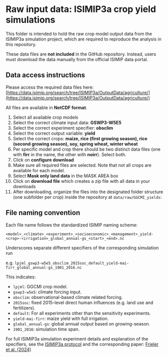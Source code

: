 # Raw input data: ISIMIP3a crop yield simulations

This folder is intended to hold the raw crop model output data from the ISIMIP3a simulation project, which are required to reproduce the analysis in this repository.

These data files are **not included** in the GitHub repository. Instead, users must download the data manually from the official ISIMIP data portal.

## Data access instructions 

Please access the required data files here:
[https://data.isimip.org/search/tree/ISIMIP3a/OutputData/agriculture/](https://data.isimip.org/search/tree/ISIMIP3a/OutputData/agriculture/)

All files are available in **NetCDF format**.

1. Select all available crop models
2. Select the correct climate input data: **GSWP3-W5E5**
3. Select the correct experiment specifier: **obsclim**
4. Select the correct output variable: **yield**
5. Select the correct crops: **maize, rice (first growing season), rice (second growing season), soy, spring wheat, winter wheat**
6. Per specific model and crop there should be two distinct data files (one with **firr** in the name, the other with **noirr**). Select both. 
7. Click on **configure download**
8. Make sure all required files are selected. Note that not all crops are available for each model. 
9. Select **Mask only land data** in the MASK AREA box
10. Click on **download file** which creates a zip file with all data in your downloads
11. After downloading, organize the files into the designated folder structure (one subfolder per crop) inside the repository at `data/raw/GGCMI_yields`:

## File naming convention

Each file name follows the standardized ISIMIP naming scheme:

`<model>_<climate>_<experiment>_<socioeconomic>_<management>_yield-<crop>-<irrigation>_global_annual-gs_<start>_<end>.nc`

Underscores separate different specifiers of the corresponding simulation run

e.g. `lpjml_gswp3-w5e5_obsclim_2015soc_default_yield-mai-firr_global_annual-gs_1901_2016.nc`

This indicates:
- `lpjml`: GGCMI crop model.
- `gswp3-w5e5`: climate forcing input.
- `obsclim`: observational-based climate related forcing.
- `2015soc`: fixed 2015-level direct human influences (e.g. land use and fertilizers).
- `default`: For all experiments other than the sensitivity experiments.
- `yield-mai-firr`: maize yield with full irrigation.
- `global_annual-gs`: global annual output based on growing-season.
- `1901_2016`: simulation time span.

For full ISIMIP3a simulation experiment details and explanation of the specifiers, see the [ISIMIP3a protocol](https://protocol.isimip.org/#/ISIMIP3a/agriculture) 
and the corresponding paper: [Frieler et al. (2024)](https://doi.org/10.5194/gmd-17-1-2024)
